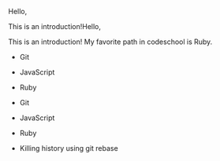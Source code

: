 Hello,

This is an introduction!Hello,

This is an introduction!
My favorite path in codeschool is Ruby.

* Git
* JavaScript
* Ruby

* Git
* JavaScript
* Ruby
* Killing history using git rebase

